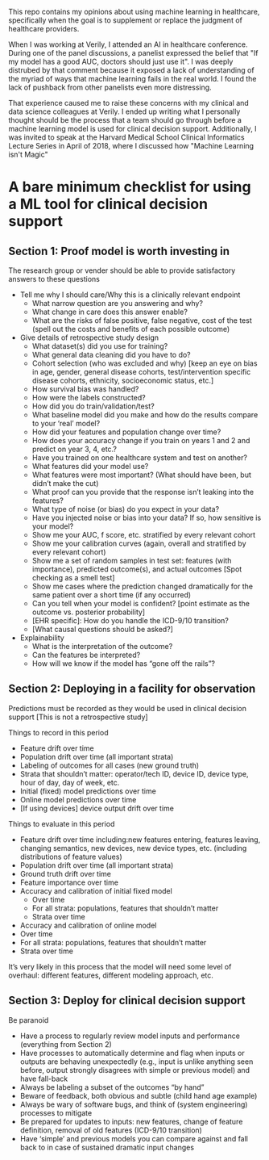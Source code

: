 This repo contains my opinions about using machine learning in healthcare, specifically when the goal is to supplement or replace the judgment of healthcare providers.

When I was working at Verily, I attended an AI in healthcare conference. During one of the panel discussions, a panelist expressed the belief that "If my model has a good AUC, doctors should just use it". I was deeply distrubed by that comment because it exposed a lack of understanding of the myriad of ways that machine learning fails in the real world. I found the lack of pushback from other panelists even more distressing.

That experience caused me to raise these concerns with my clinical and data science colleagues at Verily. I ended up writing what I personally thought should be the process that a team should go through before a machine learning model is used for clinical decision support. Additionally, I was invited to speak at the Harvard Medical School Clinical Informatics Lecture Series in April of 2018, where I discussed how "Machine Learning isn't Magic"



# A bare minimum checklist for using a ML tool for clinical decision support
## Section 1: Proof model is worth investing in
The research group or vender should be able to provide satisfactory answers to these questions

- Tell me why I should care/Why this is a clinically relevant endpoint
  - What narrow question are you answering and why?
  - What change in care does this answer enable?
  - What are the risks of false positive, false negative, cost of the test (spell out the costs and benefits of each possible outcome)
- Give details of retrospective study design
  - What dataset(s) did you use for training?
  - What general data cleaning did you have to do?
  - Cohort selection (who was excluded and why) [keep an eye on bias in age, gender, general disease cohorts, test/intervention specific disease cohorts, ethnicity, socioeconomic status, etc.] 
  - How survival bias was handled?
  - How were the labels constructed?
  - How did you do train/validation/test?
  - What baseline model did you make and how do the results compare to your ‘real’ model?
  - How did your features and population change over time?
  - How does your accuracy change if you train on years 1 and 2 and predict on year 3, 4, etc.?
  - Have you trained on one healthcare system and test on another?
  - What features did your model use?
  - What features were most important? (What should have been, but didn’t make the cut)
  - What proof can you provide that the response isn’t leaking into the features?
  - What type of noise (or bias) do you expect in your data?
  - Have you injected noise or bias into your data? If so, how sensitive is your model?
  - Show me your AUC, f score, etc. stratified by every relevant cohort
  - Show me your calibration curves (again, overall and stratified by every relevant cohort)
  - Show me a set of random samples in test set: features (with importance), predicted outcome(s), and actual outcomes [Spot checking as a smell test]
  - Show me cases where the prediction changed dramatically for the same patient over a short time (if any occurred)
  - Can you tell when your model is confident? [point estimate as the outcome vs. posterior probability]
  - [EHR specific]: How do you handle the ICD-9/10 transition?
  - [What causal questions should be asked?]
- Explainability
  - What is the interpretation of the outcome?
  - Can the features be interpreted?
  - How will we know if the model has “gone off the rails”?

## Section 2: Deploying in a facility for observation
Predictions must be recorded as they would be used in clinical decision support [This is not a retrospective study] 

Things to record in this period
- Feature drift over time
- Population drift over time (all important strata)
- Labeling of outcomes for all cases (new ground truth)
- Strata that shouldn’t matter: operator/tech ID, device ID, device type, hour of day, day of week, etc.
- Initial (fixed) model predictions over time
- Online model predictions over time
- [If using devices] device output drift over time

Things to evaluate in this period
- Feature drift over time including:new features entering, features leaving, changing semantics, new devices, new device types, etc. (including distributions of feature values)
- Population drift over time (all important strata)
- Ground truth drift over time
- Feature importance over time
- Accuracy and calibration of initial fixed model
  - Over time
  - For all strata: populations, features that shouldn’t matter
  - Strata over time
 - Accuracy and calibration of online model
  - Over time
  - For all strata: populations, features that shouldn’t matter
  - Strata over time

It’s very likely in this process that the model will need some level of overhaul: different features, different modeling approach, etc. 
## Section 3: Deploy for clinical decision support 
Be paranoid
- Have a process to regularly review model inputs and performance (everything from Section 2)
- Have processes to automatically determine and flag when inputs or outputs are behaving unexpectedly (e.g., input is unlike anything seen before, output strongly disagrees with simple or previous model) and have fall-back
- Always be labeling a subset of the outcomes “by hand”
- Beware of feedback, both obvious and subtle (child hand age example)
- Always be wary of software bugs, and think of (system engineering) processes to mitigate
- Be prepared for updates to inputs: new features, change of feature definition, removal of old features (ICD-9/10 transition)
- Have ‘simple’ and previous models you can compare against and fall back to in case of sustained dramatic input changes
